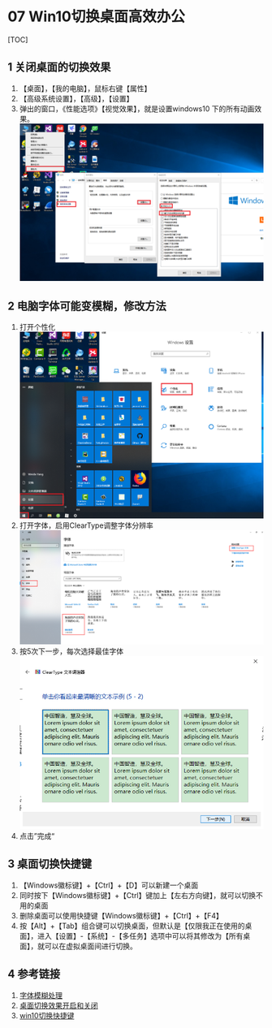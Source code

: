 # 07 Win10切换桌面高效办公    
[TOC]
## 1 关闭桌面的切换效果   
1. 【桌面】，【我的电脑】，鼠标右键【属性】   
2. 【高级系统设置】，【高级】，【设置】  
3. 弹出的窗口，《性能选项》【视觉效果】，就是设置windows10 下的所有动画效果。
![007-1](./img/007-1.png)   
## 2 电脑字体可能变模糊，修改方法  
1. 打开个性化  
![007-2](./img/007-2.png)   
2. 打开字体，启用ClearType调整字体分辨率   
![007-3](./img/007-3.png)   
3. 按5次下一步，每次选择最佳字体   
![007-4](./img/007-4.png)   
4. 点击”完成“    
## 3 桌面切换快捷键  
1. 【Windows徽标键】+【Ctrl】+【D】可以新建一个桌面   
2. 同时按下【Windows徽标键】+【Ctrl】键加上【左右方向键】，就可以切换不用的桌面  
3. 删除桌面可以使用快捷键【Windows徽标键】+【Ctrl】+【F4】  
4. 按【Alt】+【Tab】组合键可以切换桌面，但默认是【仅限我正在使用的桌面】，进入【设置】-【系统】-【多任务】选项中可以将其修改为【所有桌面】，就可以在虚拟桌面间进行切换。   
## 4 参考链接  
1. [字体模糊处理](http://www.udaxia.com/wtjd/16596.html)    
2. [桌面切换效果开启和关闭](https://www.jianshu.com/p/8d5ade17dde9)   
3. [win10切换快捷键](https://zhidao.baidu.com/question/244323665160894484.html)   


